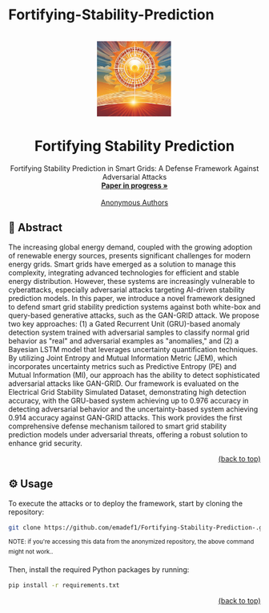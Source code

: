 # Fortifying-Stability-Prediction
<div id="top"></div>
<!-- PROJECT LOGO -->
<br />
<div align="center">
  <a href="https://github.com/emadef1/Fortifying-Stability-Prediction-/tree/main">
    <img src="Figure/logo.png" alt="Logo" width="150" height="150">
  </a>

  <h1 align="center">Fortifying Stability Prediction</h1>

  <p align="center">
    Fortifying Stability Prediction in Smart Grids: A Defense Framework Against Adversarial Attacks
    <br />
    <a href="https://github.com/emadef1/Fortifying-Stability-Prediction-/tree/main"><strong>Paper in progress »</strong></a>
    <br />
    <br />
    <a href="">Anonymous Authors</a>
  </p>
</div>


## 🧩 Abstract

The increasing global energy demand, coupled with the growing adoption of renewable energy sources, presents significant challenges for modern energy grids. Smart grids have emerged as a solution to manage this complexity, integrating advanced technologies for efficient and stable energy distribution. However, these systems are increasingly vulnerable to cyberattacks, especially adversarial attacks targeting AI-driven stability prediction models. In this paper, we introduce a novel framework designed to defend smart grid stability prediction systems against both white-box and query-based generative attacks, such as the GAN-GRID attack. We propose two key approaches: (1) a Gated Recurrent Unit (GRU)-based anomaly detection system trained with adversarial samples to classify normal grid behavior as "real" and adversarial examples as "anomalies," and (2) a Bayesian LSTM model that leverages uncertainty quantification techniques. By utilizing Joint Entropy and Mutual Information Metric (JEM), which incorporates uncertainty metrics such as Predictive Entropy (PE) and Mutual Information (MI), our approach has the ability to detect sophisticated adversarial attacks like GAN-GRID. Our framework is evaluated on the Electrical Grid Stability Simulated Dataset, demonstrating high detection accuracy, with the GRU-based system achieving up to 0.976 accuracy in detecting adversarial behavior and the uncertainty-based system achieving 0.914 accuracy against GAN-GRID attacks. This work provides the first comprehensive defense mechanism tailored to smart grid stability prediction models under adversarial threats, offering a robust solution to enhance grid security.
<p align="right"><a href="#top">(back to top)</a></p>
<div id="usage"></div>

## ⚙️ Usage

To execute the attacks or to deploy the framework, start by cloning the repository:

```bash
git clone https://github.com/emadef1/Fortifying-Stability-Prediction-.git
```
<sup>NOTE: if you're accessing this data from the anonymized repository, the above command might not work..</sup>

Then, install the required Python packages by running:

```bash
pip install -r requirements.txt
```

<p align="right"><a href="#top">(back to top)</a></p>
<div id="models"></div>
